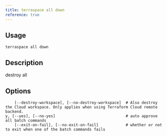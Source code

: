 ```yaml
---
title: terraspace all down
reference: true
---
```


## Usage

    terraspace all down

## Description

destroy all


## Options

```
    [--destroy-workspace], [--no-destroy-workspace]  # Also destroy the Cloud workspace. Only applies when using Terraform Cloud remote backend.
y, [--yes], [--no-yes]                               # auto approve all batch commands
    [--exit-on-fail], [--no-exit-on-fail]            # whether or not to exit when one of the batch commands fails
```


